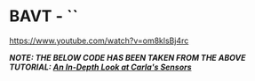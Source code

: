 # BAVT - ``

https://www.youtube.com/watch?v=om8klsBj4rc

***NOTE: THE BELOW CODE HAS BEEN TAKEN FROM THE ABOVE TUTORIAL: [An In-Depth Look at Carla's Sensors](https://www.youtube.com/watch?v=om8klsBj4rc
)***
